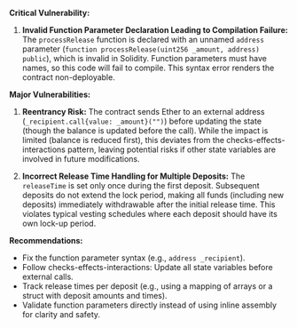 **Critical Vulnerability:**
1. **Invalid Function Parameter Declaration Leading to Compilation Failure:**
   The `processRelease` function is declared with an unnamed `address` parameter (`function processRelease(uint256 _amount, address) public`), which is invalid in Solidity. Function parameters must have names, so this code will fail to compile. This syntax error renders the contract non-deployable.

**Major Vulnerabilities:**
1. **Reentrancy Risk:**
   The contract sends Ether to an external address (`_recipient.call{value: _amount}("")`) before updating the state (though the balance is updated before the call). While the impact is limited (balance is reduced first), this deviates from the checks-effects-interactions pattern, leaving potential risks if other state variables are involved in future modifications.

2. **Incorrect Release Time Handling for Multiple Deposits:**
   The `releaseTime` is set only once during the first deposit. Subsequent deposits do not extend the lock period, making all funds (including new deposits) immediately withdrawable after the initial release time. This violates typical vesting schedules where each deposit should have its own lock-up period.

**Recommendations:**
- Fix the function parameter syntax (e.g., `address _recipient`).
- Follow checks-effects-interactions: Update all state variables before external calls.
- Track release times per deposit (e.g., using a mapping of arrays or a struct with deposit amounts and times).
- Validate function parameters directly instead of using inline assembly for clarity and safety.